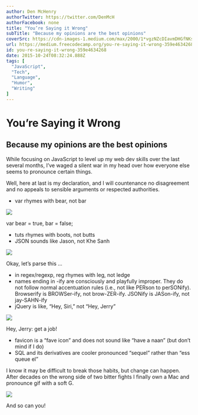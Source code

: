 ```yaml
---
author: Den McHenry
authorTwitter: https://twitter.com/DenMcH
authorFacebook: none
title: "You’re Saying it Wrong"
subTitle: "Because my opinions are the best opinions"
coverSrc: https://cdn-images-1.medium.com/max/2000/1*vgzNZcDIavmDHGfNKs0sSw.jpeg
url: https://medium.freecodecamp.org/you-re-saying-it-wrong-359e4634268
id: you-re-saying-it-wrong-359e4634268
date: 2015-10-24T08:32:24.888Z
tags: [
  "JavaScript",
  "Tech",
  "Language",
  "Humor",
  "Writing"
]
---
```

# You’re Saying it Wrong

## Because my opinions are the best opinions

While focusing on JavaScript to level up my web dev skills over the last several months, I’ve waged a silent war in my head over how everyone else seems to pronounce certain things.

Well, here at last is my declaration, and I will countenance no disagreement and no appeals to sensible arguments or respected authorities.

*   var rhymes with bear, not bar



![](https://cdn-images-1.medium.com/max/1600/1*XZd1a-VGssYbpY90OHBtIg.jpeg)

var bear = true, bar = false;



*   tuts rhymes with boots, not butts
*   JSON sounds like Jason, not Khe Sanh



![](https://cdn-images-1.medium.com/max/1600/1*-xsBTvm-RvRT1wr-THlgRw.jpeg)

Okay, let’s parse this …



*   in regex/regexp, reg rhymes with leg, not ledge
*   names ending in -ify are consciously and playfully improper. They do not follow normal accentuation rules (i.e., not like PERson to perSONify). Browserify is BROWSer-ify, not brow-ZER-ify. JSONify is JASon-ify, not jay-SAHN-ify
*   jQuery is like, “Hey, Siri,” not “Hey, Jerry”



![](https://cdn-images-1.medium.com/max/1600/1*hXWcMUosfaA9K6aMwg69LA.jpeg)

Hey, Jerry: get a job!



*   favicon is a “fave icon” and does not sound like “have a naan” (but don’t mind if I do)
*   SQL and its derivatives are cooler pronounced “sequel” rather than “ess queue el”

I know it may be difficult to break those habits, but change can happen. After decades on the wrong side of two bitter fights I finally own a Mac and pronounce gif with a soft G.



![](https://cdn-images-1.medium.com/max/1600/1*kVUmFRv0yf25TpXcFU3rHw.gif)



And so can you!








